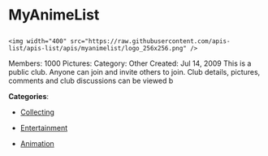 # MyAnimeList<p align="center">
    <img width="400" src="https://raw.githubusercontent.com/apis-list/apis-list/apis/myanimelist/logo_256x256.png" />
</p>

Members: 1000 Pictures: Category: Other Created: Jul 14, 2009 This is a public club. Anyone can join and invite others to join.  Club details, pictures, comments and club discussions can be viewed b

**Categories**:

- [Collecting](https://github/apis-list/apis-list#collecting)

- [Entertainment](https://github/apis-list/apis-list#entertainment)

- [Animation](https://github/apis-list/apis-list#animation)





